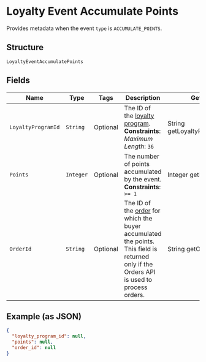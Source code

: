 
# Loyalty Event Accumulate Points

Provides metadata when the event `type` is `ACCUMULATE_POINTS`.

## Structure

`LoyaltyEventAccumulatePoints`

## Fields

| Name | Type | Tags | Description | Getter |
|  --- | --- | --- | --- | --- |
| `LoyaltyProgramId` | `String` | Optional | The ID of the [loyalty program](../../doc/models/loyalty-program.md).<br>**Constraints**: *Maximum Length*: `36` | String getLoyaltyProgramId() |
| `Points` | `Integer` | Optional | The number of points accumulated by the event.<br>**Constraints**: `>= 1` | Integer getPoints() |
| `OrderId` | `String` | Optional | The ID of the [order](../../doc/models/order.md) for which the buyer accumulated the points.<br>This field is returned only if the Orders API is used to process orders. | String getOrderId() |

## Example (as JSON)

```json
{
  "loyalty_program_id": null,
  "points": null,
  "order_id": null
}
```

